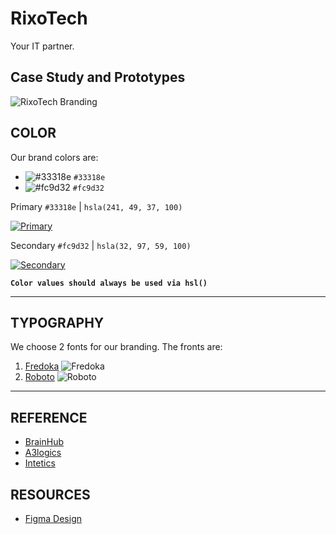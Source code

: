 # RixoTech

Your IT partner.

## Case Study and Prototypes

![RixoTech Branding](https://user-images.githubusercontent.com/75246159/156507417-7a6a7ef8-f4bd-4da7-b7d8-401f3a1d4db4.PNG)

## COLOR

Our brand colors are:

-   ![#33318e](https://via.placeholder.com/15/33318e/000000?text=+) `#33318e`
-   ![#fc9d32](https://via.placeholder.com/15/fc9d32/000000?text=+) `#fc9d32`

Primary `#33318e` | `hsla(241, 49, 37, 100)`

[![Primary](https://user-images.githubusercontent.com/75246159/156500336-86b39fad-46a6-4837-92cb-b03220242bbc.PNG)](http://paletton.com/#uid=1400u0ko-pveMyAjVskrykFw6fF)

Secondary `#fc9d32` | `hsla(32, 97, 59, 100)`

[![Secondary](https://user-images.githubusercontent.com/75246159/156500406-78f85741-b94f-4b29-bd39-47e3d9771ebd.PNG)](http://paletton.com/#uid=10C0u0kpEvCfKIRk+AduQsgw5lX)

**`Color values should always be used via hsl()`**

---

## TYPOGRAPHY

We choose 2 fonts for our branding. The fronts are:

1. [Fredoka](https://fonts.google.com/specimen/Fredoka)
   ![Fredoka](https://user-images.githubusercontent.com/75246159/156911797-c8298e23-4b69-4d7e-9ed3-b4d1fbec17e0.PNG)
2. [Roboto](https://fonts.google.com/specimen/Roboto)
   ![Roboto](https://user-images.githubusercontent.com/75246159/156911827-e3e834ad-9783-4e66-9fb0-a8c2060738e1.PNG)

---

## REFERENCE

-   [BrainHub](https://brainhub.eu)
-   [A3logics](https://www.a3logics.com)
-   [Intetics](https://intetics.com)

## RESOURCES

-   [Figma Design](https://www.figma.com/file/KPfpWpoD0z0vstUUpOTLMI/RixoTech?node-id=0%3A1)
